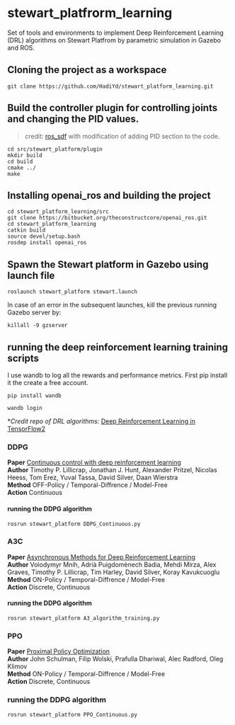 # stewart_platfrorm_learning
Set of tools and environments to implement Deep Reinforcement Learning (DRL) algorithms on Stewart Platfrom by parametric simulation in Gazebo and ROS.


## Cloning the project as a workspace
```
git clone https://github.com/HadiYd/stewart_platform_learning.git
```

## Build the controller plugin for controlling joints and changing the PID values.
> credit: [ros_sdf](https://github.com/daniel-s-ingram/ros_sdf) with modification of adding PID section to the code.
```
cd src/stewart_platform/plugin
mkdir build
cd build
cmake ../
make 
```
## Installing openai_ros and building the project
```
cd stewart_platform_learning/src
git clone https://bitbucket.org/theconstructcore/openai_ros.git
cd stewart_platform_learning
catkin build
source devel/setup.bash
rosdep install openai_ros
```

## Spawn the Stewart platform in Gazebo using launch file
```
roslaunch stewart_platform stewart.launch 
```

In case of an error in the subsequent launches, kill the previous running Gazebo server by:
```
killall -9 gzserver
```

## running the deep reinforcement learning training scripts
I use wandb to log all the rewards and performance metrics. First pip install it the create a free account. 
```
pip install wandb

wandb login
```
**Credit repo of DRL algorithms:* [Deep Reinforcement Learning in TensorFlow2](https://github.com/marload/DeepRL-TensorFlow2)

### DDPG

**Paper** [Continuous control with deep reinforcement learning](https://arxiv.org/abs/1509.02971)<br>
**Author** Timothy P. Lillicrap, Jonathan J. Hunt, Alexander Pritzel, Nicolas Heess, Tom Erez, Yuval Tassa, David Silver, Daan Wierstra<br>
**Method** OFF-Policy / Temporal-Diffrence / Model-Free<br>
**Action** Continuous<br>


#### running the DDPG algorithm
```
rosrun stewart_platform DDPG_Continuous.py 
```

### A3C

**Paper** [Asynchronous Methods for Deep Reinforcement Learning](https://arxiv.org/abs/1602.01783)<br>
**Author** Volodymyr Mnih, Adrià Puigdomènech Badia, Mehdi Mirza, Alex Graves, Timothy P. Lillicrap, Tim Harley, David Silver, Koray Kavukcuoglu<br>
**Method** ON-Policy / Temporal-Diffrence / Model-Free<br>
**Action** Discrete, Continuous<br>

#### running the DDPG algorithm
```
rosrun stewart_platform A3_algorithm_training.py 
```

### PPO

**Paper** [Proximal Policy Optimization](https://arxiv.org/abs/1707.06347)<br>
**Author** John Schulman, Filip Wolski, Prafulla Dhariwal, Alec Radford, Oleg Klimov<br>
**Method** ON-Policy / Temporal-Diffrence / Model-Free<br>
**Action** Discrete, Continuous<br>

### running the DDPG algorithm
```
rosrun stewart_platform PPO_Continuous.py 
```